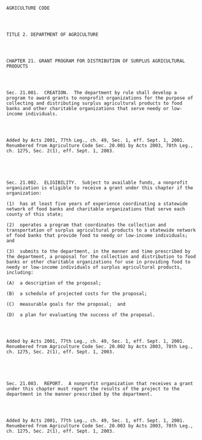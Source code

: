 ﻿
    
    
    	
    					
    
    
    AGRICULTURE CODE
    
      
    
    
    TITLE 2. DEPARTMENT OF AGRICULTURE
    
      
    
    
    CHAPTER 21. GRANT PROGRAM FOR DISTRIBUTION OF SURPLUS AGRICULTURAL PRODUCTS
    
      
    
    
    Sec. 21.001.  CREATION.  The department by rule shall develop a program to award grants to nonprofit organizations for the purpose of collecting and distributing surplus agricultural products to food banks and other charitable organizations that serve needy or low-income individuals.
    
    
    
    
    Added by Acts 2001, 77th Leg., ch. 49, Sec. 1, eff. Sept. 1, 2001. Renumbered from Agriculture Code Sec. 20.001 by Acts 2003, 78th Leg., ch. 1275, Sec. 2(1), eff. Sept. 1, 2003.
    
    
    
    
    
    Sec. 21.002.  ELIGIBILITY.  Subject to available funds, a nonprofit organization is eligible to receive a grant under this chapter if the organization:
    
    (1)  has at least five years of experience coordinating a statewide network of food banks and charitable organizations that serve each county of this state;
    
    (2)  operates a program that coordinates the collection and transportation of surplus agricultural products to a statewide network of food banks that provide food to needy or low-income individuals;  and
    
    (3)  submits to the department, in the manner and time prescribed by the department, a proposal for the collection and distribution to food banks or other charitable organizations for use in providing food to needy or low-income individuals of surplus agricultural products, including:
    
    (A)  a description of the proposal;
    
    (B)  a schedule of projected costs for the proposal;
    
    (C)  measurable goals for the proposal;  and
    
    (D)  a plan for evaluating the success of the proposal.
    
    
    
    
    Added by Acts 2001, 77th Leg., ch. 49, Sec. 1, eff. Sept. 1, 2001.  Renumbered from Agriculture Code Sec. 20.002 by Acts 2003, 78th Leg., ch. 1275, Sec. 2(1), eff. Sept. 1, 2003.
    
    
    
    
    
    Sec. 21.003.  REPORT.  A nonprofit organization that receives a grant under this chapter must report the results of the project to the department in the manner prescribed by the department.
    
    
    
    
    Added by Acts 2001, 77th Leg., ch. 49, Sec. 1, eff. Sept. 1, 2001.  Renumbered from Agriculture Code Sec. 20.003 by Acts 2003, 78th Leg., ch. 1275, Sec. 2(1), eff. Sept. 1, 2003.
    
    
    
    
    				
